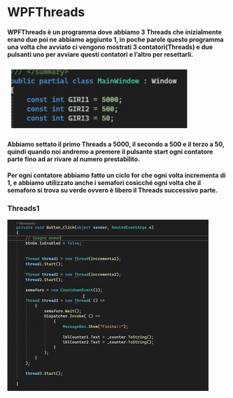 # WPFThreads

#### WPFThreads è un programma dove abbiamo 3 Threads che inizialmente erano due poi ne abbiamo aggiunto 1, in poche parole questo programma una volta che avviato ci vengono mostrati 3 contatori(Threads) e due pulsanti uno per avviare questi contatori e l’altro per resettarli.

![fotoWPF](./img/img3.png)

#### Abbiamo settato il primo Threads a 5000, il secondo a 500 e il terzo a 50, quindi quando noi andremo a premere il pulsante start ogni contatore parte fino ad ar  rivare al numero prestabilito.
#### Per ogni contatore abbiamo fatto un ciclo for che ogni volta incrementa di 1, e abbiamo utilizzato anche i semafori cosicché ogni volta che il semaforo si trova su  verde ovvero è libero il Threads successivo parte.

### Threads1

![fotoWPF](./img/Screenshot_20230302_084121.png)


